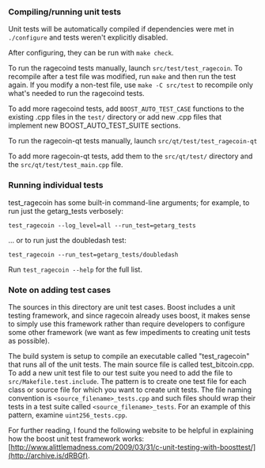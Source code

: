 ### Compiling/running unit tests

Unit tests will be automatically compiled if dependencies were met in `./configure`
and tests weren't explicitly disabled.

After configuring, they can be run with `make check`.

To run the ragecoind tests manually, launch `src/test/test_ragecoin`. To recompile
after a test file was modified, run `make` and then run the test again. If you
modify a non-test file, use `make -C src/test` to recompile only what's needed
to run the ragecoind tests.

To add more ragecoind tests, add `BOOST_AUTO_TEST_CASE` functions to the existing
.cpp files in the `test/` directory or add new .cpp files that
implement new BOOST_AUTO_TEST_SUITE sections.

To run the ragecoin-qt tests manually, launch `src/qt/test/test_ragecoin-qt`

To add more ragecoin-qt tests, add them to the `src/qt/test/` directory and
the `src/qt/test/test_main.cpp` file.

### Running individual tests

test_ragecoin has some built-in command-line arguments; for
example, to run just the getarg_tests verbosely:

    test_ragecoin --log_level=all --run_test=getarg_tests

... or to run just the doubledash test:

    test_ragecoin --run_test=getarg_tests/doubledash

Run `test_ragecoin --help` for the full list.

### Note on adding test cases

The sources in this directory are unit test cases.  Boost includes a
unit testing framework, and since ragecoin already uses boost, it makes
sense to simply use this framework rather than require developers to
configure some other framework (we want as few impediments to creating
unit tests as possible).

The build system is setup to compile an executable called "test_ragecoin"
that runs all of the unit tests.  The main source file is called
test_bitcoin.cpp. To add a new unit test file to our test suite you need
to add the file to `src/Makefile.test.include`. The pattern is to create
one test file for each class or source file for which you want to create
unit tests.  The file naming convention is `<source_filename>_tests.cpp`
and such files should wrap their tests in a test suite
called `<source_filename>_tests`. For an example of this pattern,
examine `uint256_tests.cpp`.

For further reading, I found the following website to be helpful in
explaining how the boost unit test framework works:
[http://www.alittlemadness.com/2009/03/31/c-unit-testing-with-boosttest/](http://archive.is/dRBGf).
